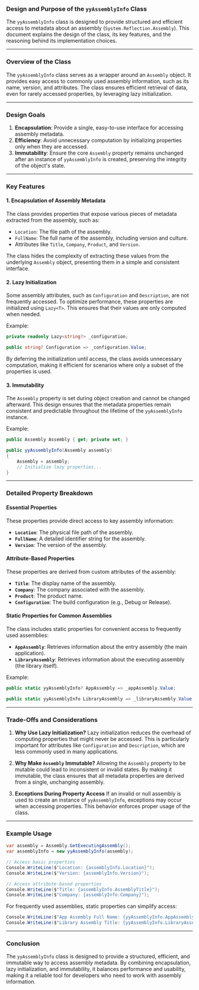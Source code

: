 ﻿### Design and Purpose of the `yyAssemblyInfo` Class

The `yyAssemblyInfo` class is designed to provide structured and efficient access to metadata about an assembly (`System.Reflection.Assembly`). This document explains the design of the class, its key features, and the reasoning behind its implementation choices.

---

### **Overview of the Class**

The `yyAssemblyInfo` class serves as a wrapper around an `Assembly` object. It provides easy access to commonly used assembly information, such as its name, version, and attributes. The class ensures efficient retrieval of data, even for rarely accessed properties, by leveraging lazy initialization.

---

### **Design Goals**

1. **Encapsulation**: Provide a single, easy-to-use interface for accessing assembly metadata.
2. **Efficiency**: Avoid unnecessary computation by initializing properties only when they are accessed.
3. **Immutability**: Ensure the core `Assembly` property remains unchanged after an instance of `yyAssemblyInfo` is created, preserving the integrity of the object's state.

---

### **Key Features**

#### **1. Encapsulation of Assembly Metadata**
The class provides properties that expose various pieces of metadata extracted from the assembly, such as:
- `Location`: The file path of the assembly.
- `FullName`: The full name of the assembly, including version and culture.
- Attributes like `Title`, `Company`, `Product`, and `Version`.

The class hides the complexity of extracting these values from the underlying `Assembly` object, presenting them in a simple and consistent interface.

#### **2. Lazy Initialization**
Some assembly attributes, such as `Configuration` and `Description`, are not frequently accessed. To optimize performance, these properties are initialized using `Lazy<T>`. This ensures that their values are only computed when needed.

Example:
```csharp
private readonly Lazy<string?> _configuration;

public string? Configuration => _configuration.Value;
```

By deferring the initialization until access, the class avoids unnecessary computation, making it efficient for scenarios where only a subset of the properties is used.

#### **3. Immutability**
The `Assembly` property is set during object creation and cannot be changed afterward. This design ensures that the metadata properties remain consistent and predictable throughout the lifetime of the `yyAssemblyInfo` instance.

Example:
```csharp
public Assembly Assembly { get; private set; }

public yyAssemblyInfo(Assembly assembly)
{
    Assembly = assembly;
    // Initialize lazy properties...
}
```

---

### **Detailed Property Breakdown**

#### **Essential Properties**
These properties provide direct access to key assembly information:
- **`Location`**: The physical file path of the assembly.
- **`FullName`**: A detailed identifier string for the assembly.
- **`Version`**: The version of the assembly.

#### **Attribute-Based Properties**
These properties are derived from custom attributes of the assembly:
- **`Title`**: The display name of the assembly.
- **`Company`**: The company associated with the assembly.
- **`Product`**: The product name.
- **`Configuration`**: The build configuration (e.g., Debug or Release).

#### **Static Properties for Common Assemblies**
The class includes static properties for convenient access to frequently used assemblies:
- **`AppAssembly`**: Retrieves information about the entry assembly (the main application).
- **`LibraryAssembly`**: Retrieves information about the executing assembly (the library itself).

Example:
```csharp
public static yyAssemblyInfo? AppAssembly => _appAssembly.Value;

public static yyAssemblyInfo LibraryAssembly => _libraryAssembly.Value;
```

---

### **Trade-Offs and Considerations**

1. **Why Use Lazy Initialization?**
   Lazy initialization reduces the overhead of computing properties that might never be accessed. This is particularly important for attributes like `Configuration` and `Description`, which are less commonly used in many applications.

2. **Why Make `Assembly` Immutable?**
   Allowing the `Assembly` property to be mutable could lead to inconsistent or invalid states. By making it immutable, the class ensures that all metadata properties are derived from a single, unchanging assembly.

3. **Exceptions During Property Access**
   If an invalid or null assembly is used to create an instance of `yyAssemblyInfo`, exceptions may occur when accessing properties. This behavior enforces proper usage of the class.

---

### **Example Usage**

```csharp
var assembly = Assembly.GetExecutingAssembly();
var assemblyInfo = new yyAssemblyInfo(assembly);

// Access basic properties
Console.WriteLine($"Location: {assemblyInfo.Location}");
Console.WriteLine($"Version: {assemblyInfo.Version}");

// Access attribute-based properties
Console.WriteLine($"Title: {assemblyInfo.AssemblyTitle}");
Console.WriteLine($"Company: {assemblyInfo.Company}");
```

For frequently used assemblies, static properties can simplify access:
```csharp
Console.WriteLine($"App Assembly Full Name: {yyAssemblyInfo.AppAssembly?.FullName}");
Console.WriteLine($"Library Assembly Title: {yyAssemblyInfo.LibraryAssembly.AssemblyTitle}");
```

---

### **Conclusion**

The `yyAssemblyInfo` class is designed to provide a structured, efficient, and immutable way to access assembly metadata. By combining encapsulation, lazy initialization, and immutability, it balances performance and usability, making it a reliable tool for developers who need to work with assembly information.